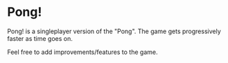 # Pong!

Pong! is a singleplayer version of the "Pong". The game gets progressively faster as time goes on.

Feel free to add improvements/features to the game.
